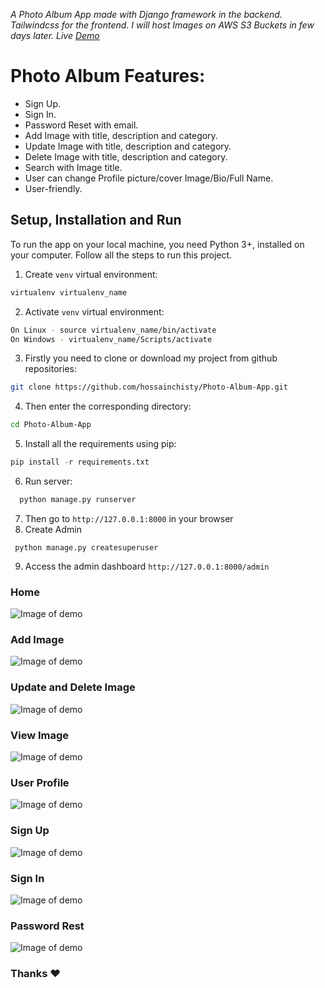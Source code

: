 

*A Photo Album App made with Django framework in the backend. Tailwindcss for the frontend. I will host Images on AWS S3 Buckets in few days later.
Live [Demo](http:hossainchisty.pythonanywhere.com)*

 
 
# Photo Album Features:
* Sign Up.
* Sign In.
* Password Reset with email.
* Add Image with title, description and category.
* Update Image with title, description and category.
* Delete Image with title, description and category.
* Search with Image title.
* User can change Profile picture/cover Image/Bio/Full Name.
* User-friendly.

## Setup, Installation and Run

To run the app on your local machine, you need Python 3+, installed on your computer. Follow all the steps to run this project.
   
1.  Create `venv` virtual environment:
```bash
virtualenv virtualenv_name
```
    
2.  Activate `venv` virtual environment:
```bash
On Linux - source virtualenv_name/bin/activate
On Windows - virtualenv_name/Scripts/activate
```

3. Firstly you need to clone or download my project from github repositories:
```bash
git clone https://github.com/hossainchisty/Photo-Album-App.git
```

4. Then enter the corresponding directory:
```bash
cd Photo-Album-App
```
    
5. Install all the requirements using pip:
```python
pip install -r requirements.txt
``` 

6.	Run server:
```python
  python manage.py runserver
```

7. Then go to ```http://127.0.0.1:8000``` in your browser
8. Create Admin
```
 python manage.py createsuperuser
```
9. Access the admin dashboard ```http://127.0.0.1:8000/admin```

### Home 
![Image of demo](https://github.com/hossainchisty/Photo-Album-App/blob/master/demo/homepage.png)

### Add Image 
![Image of demo](https://github.com/hossainchisty/Photo-Album-App/blob/master/demo/addphoto.png)

### Update and Delete Image 
![Image of demo](https://github.com/hossainchisty/Photo-Album-App/blob/master/demo/updatephoto.png)

### View Image 
![Image of demo](https://github.com/hossainchisty/Photo-Album-App/blob/master/demo/viewphoto.png)

### User Profile
![Image of demo](https://github.com/hossainchisty/Photo-Album-App/blob/master/demo/userprofile.png)

### Sign Up
![Image of demo](https://github.com/hossainchisty/Photo-Album-App/blob/master/demo/sign-up.png)

### Sign In
![Image of demo](https://github.com/hossainchisty/Photo-Album-App/blob/master/demo/sign-in.png)

### Password Rest
![Image of demo](https://github.com/hossainchisty/Photo-Album-App/blob/master/demo/password-rest.png)

### Thanks ❤ 
